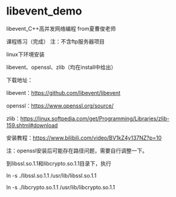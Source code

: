# libevent_demo

libevent_C++高并发网络编程 from夏曹俊老师

课程练习（完成） 注：不含ftp服务器项目

linux下环境安装 

libevent、openssl、zlib（均在install中给出）

下载地址：

libevent：https://github.com/libevent/libevent

openssl：https://www.openssl.org/source/

zlib：https://linux.softpedia.com/get/Programming/Libraries/zlib-159.shtml#download

安装教程：https://www.bilibili.com/video/BV1kZ4y137NZ?p=10

注：openssl安装后可能存在路径问题，需要自行调整一下。

到libssl.so.1.1和libcrypto.so.1.1目录下，执行

ln -s ./libssl.so.1.1 /usr/lib/libssl.so.1.1

ln -s ./libcrypto.so.1.1 /usr/lib/libcrypto.so.1.1
